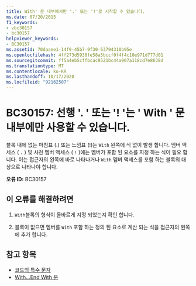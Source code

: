 ```yaml
---
title: With' 문 내부에서만 '.' 또는 '!'로 시작할 수 있습니다.
ms.date: 07/20/2015
f1_keywords:
- vbc30157
- bc30157
helpviewer_keywords:
- BC30157
ms.assetid: 70daaee1-14f9-45b7-9f30-53794310b95e
ms.openlocfilehash: 4ff273d5930fe58a5bccf0f4f4c10e971d777d01
ms.sourcegitcommit: ff5a4eb5cffbcac9521bc44a907a118cd7e8638d
ms.translationtype: MT
ms.contentlocale: ko-KR
ms.lasthandoff: 10/17/2020
ms.locfileid: "92162507"
---
```

# <a name="bc30157-leading--or--can-only-appear-inside-a-with-statement"></a>BC30157: 선행 '. ' 또는 '! '는 ' With ' 문 내부에만 사용할 수 있습니다.

블록 내에 없는 마침표 (.) 또는 느낌표 (!)는 `With` 왼쪽에 식 없이 발생 합니다. 멤버 액세스 ( `.` ) 및 사전 멤버 액세스 ( `!` )에는 멤버가 포함 된 요소를 지정 하는 식이 필요 합니다. 이는 접근자의 왼쪽에 바로 나타나거나 `With` 멤버 액세스를 포함 하는 블록의 대상으로 나타나야 합니다.

 **오류 ID:** BC30157

## <a name="to-correct-this-error"></a>이 오류를 해결하려면

1. `With`블록의 형식이 올바르게 지정 되었는지 확인 합니다.

2. 블록이 없으면 멤버를 `With` 포함 하는 정의 된 요소로 계산 되는 식을 접근자의 왼쪽에 추가 합니다.

## <a name="see-also"></a>참고 항목

- [코드의 특수 문자](../../programming-guide/program-structure/special-characters-in-code.md)
- [With...End With 문](../statements/with-end-with-statement.md)
